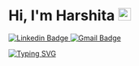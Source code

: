 <h1>  
  <strong>Hi, I'm Harshita</strong>
  <img src="https://raw.githubusercontent.com/syedareehaquasar/syedareehaquasar/master/gifs/Hi.gif" height="25px" width="25px">
</h1>
<p dir="auto">
   <a href="https://www.linkedin.com/in/harshmb/" rel="nofollow">
       <img src="https://img.shields.io/badge/-harshmb-blue?style=flat-square&logo=Linkedin&logoColor=white&link=https://www.linkedin.com/in/harshmb/" alt="Linkedin Badge" data-canonical-src="https://img.shields.io/badge/-harshmb-blue?style=flat-square&amp;logo=Linkedin&amp;logoColor=white&amp;link=https://www.linkedin.com/in/harshmb/" style="max-width: 100%;">
   </a>
  <a href="mailto:bharadwajharshita2000@gmail.com">
    <img src="https://img.shields.io/badge/-bharadwajharshita2000.com-c14438?style=flat-square&logo=Gmail&logoColor=white&link=mailto:bharadwajharshita2000@gmail.com" alt="Gmail Badge" style="max-width: 100%;">
  </a>
</p>
<p dir="auto">
    <a href="https://github.com/CodingAce123">
        <img src="https://readme-typing-svg.herokuapp.com/?font=Righteous&amp;color=016EEA&amp;size=60&amp;center=true&amp;vCenter=true&amp;width=900&amp;height=100&amp;lines=Hello+I'm+Aaryan;I+am+a+Data+Analyst;Feel+Free+to+Get+in+Touch;Nice+to+Meet+You+%F0%9F%98%84" alt="Typing SVG" style="max-width: 100%;">
    </a>
</p>
